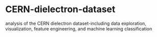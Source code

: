 # CERN-dielectron-dataset
analysis of the CERN dielectron dataset-including data exploration, visualization, feature engineering, and machine learning classification
